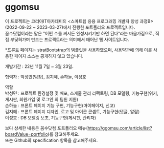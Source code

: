 # ggomsu

이 프로젝트는 코리아IT아카데미의 <스마트웹 응용 프로그래밍 개발자 양성 과정B> (2022-09-22 ~ 2023-03-27)에서 진행한 포트폴리오 프로젝트입니다.   
꼼수닷컴이라는 말은 "어떤 수를 써서든 완성시키기만 하면 된다"라는 마음가짐으로, 직접 부딪혀가며 만드는 프로젝트라는 의미에서 태어난 웹 사이트입니다.   

*프론트 페이지는 stratBootstrap의 템플릿을 사용하였으며, 사용약관에 의해 이를 사용한 페이지 소스는 공개하지 않고 있습니다.   

개발기간 : 22년 11월 7일 ~ 3월 23일.   

협력자 : 박성민(팀장), 김지혜, 손하늘, 이성호   

역할   
박성민 : 프로젝트 환경설정 및 배포, 스케줄 관리 리팩토링, DB 모델링, 기능구현(위키, 게시판, 회원가입 및 로그인 외 팀원 지원)   
손하늘 : 프론트 페이지 기능 구현, 기능구현(마이페이지, 신고)   
김지혜 : 프론트 페이지 디자인, 로고 및 아이콘 콘셉트, 기능구현(댓글, 알람)   
이성호 : DB 모델링 보조, 기능구현(게시판, 관리자)   

보다 상세한 내용은 꼼수닷컴 포트폴리오 메뉴(https://ggomsu.com/article/list?boardValue=portfolio)를 참고해주세요.   
또는 Github의 specification 항목을 참고해주세요.
